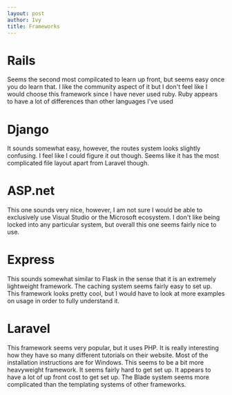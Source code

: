 ```yaml
---
layout: post
author: Ivy
title: Frameworks
---
```


# Rails
Seems the second most compilcated to learn up front, but seems easy once you do learn that. I like the community aspect of it
but I don't feel like I would choose this framework since I have never used ruby. Ruby appears to have a lot of differences than other languages I've used

# Django
It sounds somewhat easy, however, the routes system looks slightly confusing.
I feel like I could figure it out though. Seems like it has the most complicated file layout apart from Laravel though.

# ASP.net
This one sounds very nice, however, I am not sure I would be able to exclusively use Visual Studio or the Microsoft ecosystem. I don't like being locked into any particular system, but overall this one seems fairly nice to use.

# Express
This sounds somewhat similar to Flask in the sense that it is an extremely lightweight framework.
The caching system seems fairly easy to set up. This framework looks pretty cool, but I would have to look at more examples on usage in order to fully understand it.

# Laravel
This framework seems very popular, but it uses PHP. It is really interesting how they have so many different tutorials on their website.
Most of the installation instructions are for Windows. This seems to be a bit more heavyweight framework.
It seems fairly hard to get set up. It appears to have a lot of up front cost to get set up.
The Blade system seems more complicated than the templating systems of other frameworks.